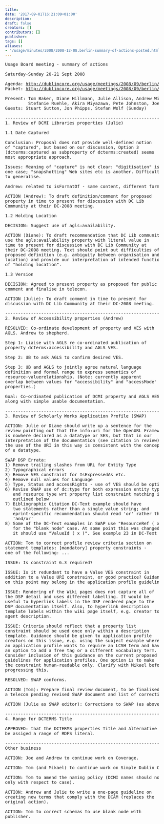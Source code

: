 ```yaml
---
title: 
date: '2017-09-01T16:21:09+01:00'
description: 
draft: false
creators: []
contributors: []
publisher: 
tags: []
aliases:
- "/usage/minutes/2008/2008-12-08.berlin-summary-of-actions-posted.html"
---
```


<pre>
Usage Board meeting - summary of actions

Saturday-Sunday 20-21 Sept 2008

Agenda: <a href="http://dublincore.org/usage/meetings/2008/09/berlin/">http://dublincore.org/usage/meetings/2008/09/berlin/</a>
Packet: <a href="http://dublincore.org/usage/meetings/2008/09/berlin/2008-09-18.berlin-packet-revised.pdf">http://dublincore.org/usage/meetings/2008/09/berlin/2008-09-18.berlin-packet-revised.pdf</a>

Present: Tom Baker, Diane Hillmann, Julie Allison, Andrew Wilson, 
         Stefanie Ruehle, Akira Miyazawa, Pete Johnston, Joe Tennis (Sunday)
Guests: Stuart Sutton, Jon Phipps, Stefan Wolf (Sunday)

----------------------------------------------------------------------
1. Review of DCMI Libraries properties (Julie)

1.1 Date Captured

Conclusion: Proposal does not provide well-defined notion
of "captured", but based on our discussion, Option 3
(dcterms:captured as subproperty of dcterms:created) seems
most appropriate approach.

Issues: Meaning of "capture" is not clear: "digitisation" is
one case; "snapshotting" Web sites etc is another. Difficult
to generalise.

Andrew: related to isFormatOf - same content, different format.

ACTION (Andrew): To draft definition/comment for proposed
property in time to present for discussion with DC Lib
Community at their DC-2008 meeting.

1.2 Holding Location

DECISION: Suggest use of agls:availability.

ACTION (Diane): To draft recommendation that DC Lib community
use the agls:availability property with literal value in
time to present for discussion with DC Lib Community at
their DC-2008 meeting. Text should point out difficulties of
proposed definition (e.g. ambiguity between organisation and
location) and provide our interpretation of intended function
of "holding location".

1.3 Version

DECISION: Agreed to present property as proposed for public
comment and finalise in telecon.

ACTION (Julie): To draft comment in time to present for
discussion with DC Lib Community at their DC-2008 meeting.

----------------------------------------------------------------------
2. Review of Accessibility properties (Andrew)

RESOLVED: Co-ordinate development of property and VES with
AGLS. Andrew to shepherd.

Step 1: Liaise with AGLS re co-ordinated publication of
property dcterms:accessibility and AGLS VES.

Step 2: UB to ask AGLS to confirm desired VES.

Step 3: UB and AGLS to jointly agree natural language
definition and formal range to express semantics of
resource-valuerelationship. (Note: currently apparent
overlap between values for "accessibility" and "accessMode"
properties.)

Goal: Co-ordinated publication of DCMI property and AGLS VES
along with simple usable documentation.

----------------------------------------------------------------------
3. Review of Scholarly Works Application Profile (SWAP)

ACTION: Julie or Diane should write up a sentence for the
review pointing out that the info:uri for the OpenURL Framework
is nowhere declared as a datatype or SES, but that in our
interpretation of the documentation (see citation in review)
the use of the URI in this way is consistent with the concept
of a datatype.

SWAP DSP Errata:
1) Remove trailing slashes from URL for Entity Type
2) Typographical errors
3) Remove VES constraint for IsExpressedAs etc.
4) Remove null values for Language
5) Type, Status and accessRights - use of VES should be optional
6) Revise SWAP use of dc:type for both expression entity type
   and resource type wrt property list constraint matching issue
   outlined below
7) Bibliographic Citation DC-Text example should have
   two statements rather than a single value string; and
   eprint-specific recommendation should read 'or' rather than
   'and/or'
8) Some of the DC-Text examples in SWAP use "ResourceRef ( x )"
   for the "blank node" case. At some point this was changed in DC-Text;
   it should use "ValueId ( x )". See example 23 in DC-Text spec.

ACTION: Tom to correct profile review criteria section on
statement templates: [mandatory] property constraints -
one of the following: ...

ISSUE: Is constraint 6.3 required?

ISSUE: Is it redundant to have a Value VES constraint in
addition to a Value URI constraint, or good practice? Guidance
on this point may belong in the application profile guidelines.

ISSUE: Rendering of the Wiki pages does not capture all of
the DSP detail and uses different labelling. It would be
useful to hyperlink labels in the DSP rendered page to the
DSP documentation itself. Also, to hyperlink description
template labels within the wiki page itself, e.g. creator to
agent description.

ISSUE: Criteria should reflect that a property list
constraint should be used once only within a description
template. Guidance should be given to application profile
creators on this issue, e.g. using the subject example where
an application profile wants to require an LCSH term and have
an option to add a free tag or a different vocabulary term.
Consider inclusion of this guidance on the current proposed
guidelines for application profiles. One option is to make
the constraint human-readable only. Clarify with Mikael before
progressing this.

RESOLVED: SWAP conforms.

ACTION (Tom): Prepare final review document, to be finalised on
a telecon pending revised SWAP document and list of corrections.

ACTION (Julie as SWAP editor): Corrections to SWAP (as above).

----------------------------------------------------------------------
4. Range for DCTERMS Title 

APPROVED: that the DCTERMS properties Title and Alternative
be assiged a range of RDFS literal.

----------------------------------------------------------------------
Other business

ACTION: Joe and Andrew to continue work on Coverage.

ACTION: Tom (and Mikael) to continue work on Simple Dublin Core.

ACTION: Tom to amend the naming policy (DCMI names should not differ
only with respect to case).

ACTION: Andrew and Julie to write a one-page guideline on
creating new terms that comply with the DCAM (replaces the
original action).

ACTION: Tom to correct schemas to use blank node with 
publisher.

</pre>
